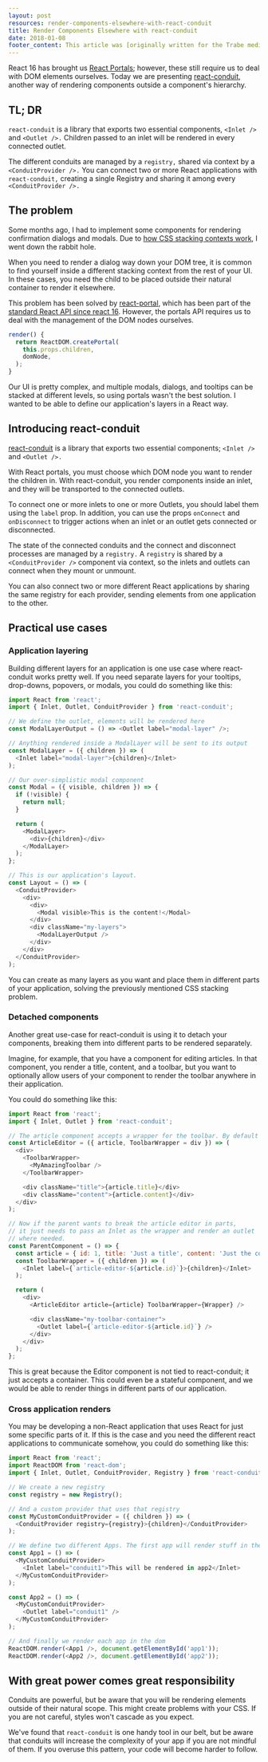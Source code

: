 ```yaml
---
layout: post
resources: render-components-elsewhere-with-react-conduit
title: Render Components Elsewhere with react-conduit
date: 2018-01-08
footer_content: This article was [originally written for the Trabe medium publication](https://medium.com/trabe), a collection of excellent articles written by [the awesome people from trabe.io](https://trabe.io/).
---
```


React 16 has brought us [React Portals](https://reactjs.org/docs/portals.html); however, these still require us to deal with DOM elements ourselves. Today we are presenting [react-conduit](https://github.com/trabe/react-conduit), another way of rendering components outside a component's hierarchy.

## TL; DR

`react-conduit` is a library that exports two essential components, `<Inlet />` and `<Outlet />.` Children passed to an inlet will be rendered in every connected outlet.

The different conduits are managed by a `registry,` shared via context by a `<ConduitProvider />.` You can connect two or more React applications with `react-conduit,` creating a single Registry and sharing it among every `<ConduitProvider />.`

## The problem

Some months ago, I had to implement some components for rendering confirmation dialogs and modals. Due to [how CSS stacking contexts work](https://philipwalton.com/articles/what-no-one-told-you-about-z-index/), I went down the rabbit hole.

When you need to render a dialog way down your DOM tree, it is common to find yourself inside a different stacking context from the rest of your UI. In these cases, you need the child to be placed outside their natural container to render it elsewhere.

This problem has been solved by [react-portal](https://github.com/tajo/react-portal), which has been part of the [standard React API since react 16](https://reactjs.org/docs/portals.html). However, the portals API requires us to deal with the management of the DOM nodes ourselves.

```js
render() {
  return ReactDOM.createPortal(
    this.props.children,
    domNode,
  );
}
```

Our UI is pretty complex, and multiple modals, dialogs, and tooltips can be stacked at different levels, so using portals wasn't the best solution. I wanted to be able to define our application's layers in a React way.

## Introducing react-conduit

[react-conduit](https://github.com/trabe/react-conduit) is a library that exports two essential components; `<Inlet />` and `<Outlet />.`

With React portals, you must choose which DOM node you want to render the children in. With react-conduit, you render components inside an inlet, and they will be transported to the connected outlets.

To connect one or more inlets to one or more Outlets, you should label them using the `label` prop. In addition, you can use the props `onConnect` and `onDisconnect` to trigger actions when an inlet or an outlet gets connected or disconnected.

The state of the connected conduits and the connect and disconnect processes are managed by a `registry.` A `registry` is shared by a `<ConduitProvider />` component via context, so the inlets and outlets can connect when they mount or unmount.

You can also connect two or more different React applications by sharing the same registry for each provider, sending elements from one application to the other.

## Practical use cases

### Application layering

Building different layers for an application is one use case where react-conduit works pretty well. If you need separate layers for your tooltips, drop-downs, popovers, or modals, you could do something like this:

```js
import React from 'react';
import { Inlet, Outlet, ConduitProvider } from 'react-conduit';

// We define the outlet, elements will be rendered here
const ModalLayerOutput = () => <Outlet label="modal-layer" />;

// Anything rendered inside a ModalLayer will be sent to its output
const ModalLayer = ({ children }) => (
  <Inlet label="modal-layer">{children}</Inlet>
);

// Our over-simplistic modal component
const Modal = ({ visible, children }) => {
  if (!visible) {
    return null;
  }

  return (
    <ModalLayer>
      <div>{children}</div>
    </ModalLayer>
  );
};

// This is our application's layout.
const Layout = () => (
  <ConduitProvider>
    <div>
      <div>
        <Modal visible>This is the content!</Modal>
      </div>
      <div className="my-layers">
        <ModalLayerOutput />
      </div>
    </div>
  </ConduitProvider>
);
```

You can create as many layers as you want and place them in different parts of your application, solving the previously mentioned CSS stacking problem.

### Detached components

Another great use-case for react-conduit is using it to detach your components, breaking them into different parts to be rendered separately.

Imagine, for example, that you have a component for editing articles. In that component, you render a title, content, and a toolbar, but you want to optionally allow users of your component to render the toolbar anywhere in their application.

You could do something like this:

```js
import React from 'react';
import { Inlet, Outlet } from 'react-conduit';

// The article component accepts a wrapper for the toolbar. By default it's just a div.
const ArticleEditor = ({ article, ToolbarWrapper = div }) => (
  <div>
    <ToolbarWrapper>
      <MyAmazingToolbar />
    </ToolbarWrapper>

    <div className="title">{article.title}</div>
    <div className="content">{article.content}</div>
  </div>
);

// Now if the parent wants to break the article editor in parts,
// it just needs to pass an Inlet as the wrapper and render an outlet
// where needed.
const ParentComponent = () => {
  const article = { id: 1, title: 'Just a title', content: 'Just the content' };
  const ToolbarWrapper = ({ children }) => (
    <Inlet label={`article-editor-${article.id}`}>{children}</Inlet>
  );

  return (
    <div>
      <ArticleEditor article={article} ToolbarWrapper={Wrapper} />

      <div className="my-toolbar-container">
        <Outlet label={`article-editor-${article.id}`} />
      </div>
    </div>
  );
};
```

This is great because the Editor component is not tied to react-conduit; it just accepts a container. This could even be a stateful component, and we would be able to render things in different parts of our application.

### Cross application renders

You may be developing a non-React application that uses React for just some specific parts of it. If this is the case and you need the different react applications to communicate somehow, you could do something like this:

```js
import React from 'react';
import ReactDOM from 'react-dom';
import { Inlet, Outlet, ConduitProvider, Registry } from 'react-conduit';

// We create a new registry
const registry = new Registry();

// And a custom provider that uses that registry
const MyCustomConduitProvider = ({ children }) => (
  <ConduitProvider registry={registry}>{children}</ConduitProvider>
);

// We define two different Apps. The first app will render stuff in the second app
const App1 = () => (
  <MyCustomConduitProvider>
    <Inlet label="conduit1">This will be rendered in app2</Inlet>
  </MyCustomConduitProvider>
);

const App2 = () => (
  <MyCustomConduitProvider>
    <Outlet label="conduit1" />
  </MyCustomConduitProvider>
);

// And finally we render each app in the dom
ReactDOM.render(<App1 />, document.getElementById('app1'));
ReactDOM.render(<App2 />, document.getElementById('app2'));
```

## With great power comes great responsibility

Conduits are powerful, but be aware that you will be rendering elements outside of their natural scope. This might create problems with your CSS. If you are not careful, styles won't cascade as you expect.

We've found that `react-conduit` is one handy tool in our belt, but be aware that conduits will increase the complexity of your app if you are not mindful of them. If you overuse this pattern, your code will become harder to follow.
